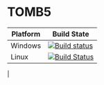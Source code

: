 # TOMB5

| Platform  | Build State |
| ------------- | ------------- |
| Windows  | [![Build status](https://ci.appveyor.com/api/projects/status/u5ery22l7cl587dq/branch/master?svg=true)](https://ci.appveyor.com/project/Gh0stBlade/tomb5/branch/master)  |
| Linux  | [![Build Status](https://travis-ci.org/Gh0stBlade/TOMB5.svg?branch=master)](https://travis-ci.org/Gh0stBlade/TOMB5)
  |



